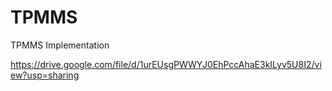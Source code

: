 # TPMMS
TPMMS Implementation


https://drive.google.com/file/d/1urEUsgPWWYJ0EhPccAhaE3kILyv5U8I2/view?usp=sharing
